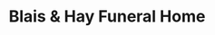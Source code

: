 ---
title: "Blais & Hay Funeral Home"
url: /westbrook/blais-und-hay-funeral-home/
shop: Bestattungen
---